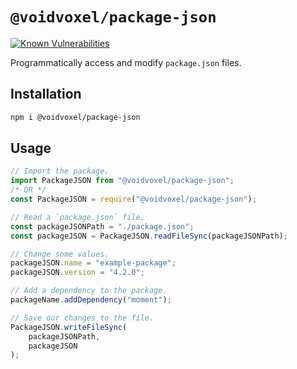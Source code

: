 # `@voidvoxel/package-json`

[![Known Vulnerabilities](https://snyk.io/test/github/voidvoxel/package-json/badge.svg)](https://snyk.io/test/github/voidvoxel/package-json)

Programmatically access and modify `package.json` files.

## Installation

```sh
npm i @voidvoxel/package-json
```

## Usage

```js
// Import the package.
import PackageJSON from "@voidvoxel/package-json";
/* OR */
const PackageJSON = require("@voidvoxel/package-json");

// Read a `package.json` file.
const packageJSONPath = "./package.json";
const packageJSON = PackageJSON.readFileSync(packageJSONPath);

// Change some values.
packageJSON.name = "example-package";
packageJSON.version = "4.2.0";

// Add a dependency to the package.
packageName.addDependency("moment");

// Save our changes to the file.
PackageJSON.writeFileSync(
    packageJSONPath,
    packageJSON
);
```
